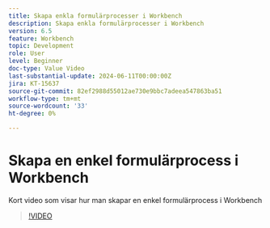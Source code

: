 ```yaml
---
title: Skapa enkla formulärprocesser i Workbench
description: Skapa enkla formulärprocesser i Workbench
version: 6.5
feature: Workbench
topic: Development
role: User
level: Beginner
doc-type: Value Video
last-substantial-update: 2024-06-11T00:00:00Z
jira: KT-15637
source-git-commit: 82ef2988d55012ae730e9bbc7adeea547863ba51
workflow-type: tm+mt
source-wordcount: '33'
ht-degree: 0%

---
```


# Skapa en enkel formulärprocess i Workbench

Kort video som visar hur man skapar en enkel formulärprocess i Workbench

>[!VIDEO](https://video.tv.adobe.com/v/3429494/?learn=on)
